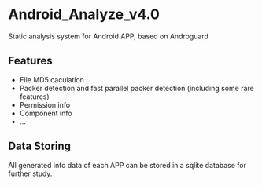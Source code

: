 # Android_Analyze_v4.0
 Static analysis system for Android APP, based on Androguard
## Features
- File MD5 caculation
- Packer detection and fast parallel packer detection (including some rare features)
- Permission info
- Component info
- ...
## Data Storing
All generated info data of each APP can be stored in a sqlite database for further study.
